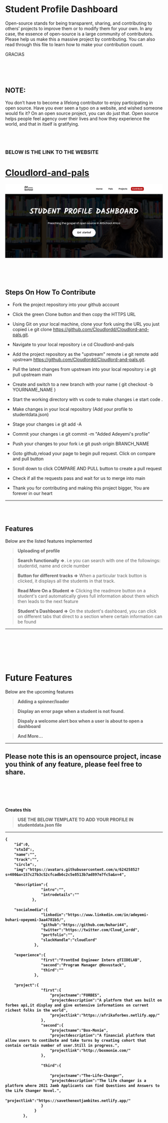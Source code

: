 # Student Profile Dashboard
Open-source stands for being transparent, sharing, and contributing to others’ projects to improve them or to modify them for your own. In any case, the essence of open-source is a large community of contributors. Please help us make this a massive project by contributing. You can also read through this file to learn how to make your contribution count. 


GRACIAS

<br>
<br>
<br>


## NOTE:
You don’t have to become a lifelong contributor to enjoy participating in open source. Have you ever seen a typo on a website, and wished someone would fix it? On an open source project, you can do just that. Open source helps people feel agency over their lives and how they experience the world, and that in itself is gratifying.



<br>
<br>


### BELOW IS THE LINK TO THE WEBSITE
# [Cloudlord-and-pals](https://cloudlord-and-pals.netlify.app/)
![Getting Started](./homeimg.png)



<br>
<br>
<br>


## Steps On How To Contribute
- Fork the project repository into your github account

- Click the green Clone button and then copy the HTTPS URL

- Using Git on your local machine, clone your fork using the URL you just copied i.e git clone https://github.com/Cloudlordd/Cloudlord-and-pals.git.

-  Navigate to your local repository i.e cd Cloudlord-and-pals

- Add the project repository as the "upstream" remote i.e git remote add upstream https://github.com/Cloudlordd/Cloudlord-and-pals.git.

- Pull the latest changes from upstream into your local repository i.e git pull upstream main

- Create and switch to a new branch with your name ( git checkout -b YOURNAME_NAME )

- Start the working directory with vs code to make changes i.e start code .

- Make changes in your local repository (Add your profile to studentdata.json)
      
- Stage your changes i.e git add -A

- Commit your changes i.e git commit -m "Added Adeyemi's profile"
     
- Push your changes to your fork i.e git push origin BRANCH_NAME

- Goto github,reload your page to begin pull request. Click on compare and pull button

- Scroll down to click COMPARE AND PULL button to create a pull request

- Check if all the requests pass and wait for us to merge into main

- Thank you for contributing and making this project bigger, You are forever in our heart
---
<br>
<br>

## Features
Below are the listed features implemented 

<!-- 
    Example

    # H1 Header 
-->
> **Uploading of profile** 

> **Search functionally =>**. i.e you can search with one of the followings: studentid, name and circle number

> **Button for different tracks =>**  When a particular track button is clicked, it displays all the students in that track.

> **Read More On a Student =>** Clicking the readmore button on a student's card automatically gives full information about them which then leads to the next feature 

>**Student's Dashboard =>** On the student's dashboard, you can click on different tabs that direct to a section where certain information can be found 
---

<br>
<br>
<br>
<br>
<br>

# Future Features

Below are the upcoming features
>**Adding a spinner/loader**

> **Display an error page when a student is not found**.

> **Dispaly a welcome alert box when a user is about to open a dashboard** 

> **And More...**
---
<b>
<b>
<b>

## Please note this is an opensource project, incase you think of any feature, please feel free to share.

<br>
<br>
<br>
<br>

Creates this 



> **USE THE BELOW TEMPLATE TO ADD YOUR PROFILE IN studentdata.json file** 

---

``` 
{
    "id":0,
    "stuId":,
    "name":"",
    "track":"",
    "circle":,
    "img":"https://avatars.githubusercontent.com/u/62425852?s=400&u=157c27b3c52cfcadb6c2c5e8513b7ad897e7fc5a&v=4",

    "description":{
                "intro":"",
                "introdetails":""
            },

    "socialmedia":{
                "linkedin":"https://www.linkedin.com/in/adeyemi-buhari-opeyemi-3aa4781b5/",
                "github":"https://github.com/buhari44",
                "twitter":"https://twitter.com/Cloud_Lordd",
                "portfolio":"",
                "slackHandle":"cloudlord"
             },

    "experience":{
                "first":"FrontEnd Engineer Intern @TIIDELAB",
                "second":"Program Manager @Novustack",
                "third":""
             },

    "project":{
                "first":{
                    "projectname":"FORBES",
                    "projectdescription":"A platform that was built on forbes api,it display and give extensive informations on current richest folks in the world",
                    "projectlink":"https://afrikaforbes.netlify.app/"
                },
                "second":{
                    "projectname":"Box-Monie",
                    "projectdescription":"A financial platform that allow users to contibute and take turns by creating cohort that contain certain number of user.Still in progress.",
                    "projectlink":"http://boxmonie.com/"
                },

                "third":{

                    "projectname":"The-Life-Changer",
                    "projectdescription":"The life changer is a platform where 2021 Jamb Applicants can find Questions and Answers to the Life Changer Novel.",
                    "projectlink":"https://savethenextjambites.netlify.app/"
                }
             }
        },





```


